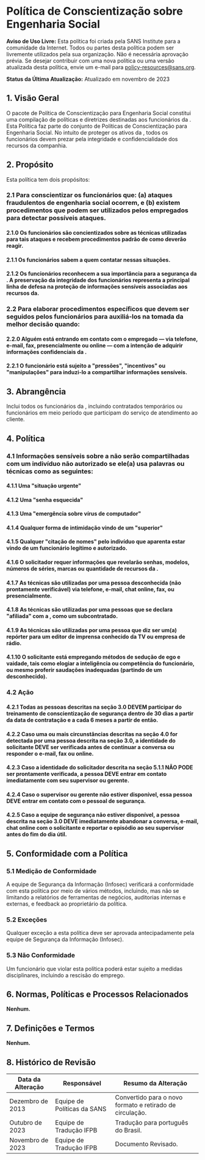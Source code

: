 # Política de Conscientização sobre Engenharia Social


**Aviso de Uso Livre:** Esta política foi criada pela SANS Institute para a comunidade da Internet. Todos ou partes desta política podem ser livremente utilizados pela sua organização. Não é necessária aprovação prévia. Se desejar contribuir com uma nova política ou uma versão atualizada desta política, envie um e-mail para policy-resources@sans.org.

**Status da Última Atualização:** Atualizado em novembro de 2023

## 1. Visão Geral

O pacote de Política de Conscientização para Engenharia Social constitui uma compilação de políticas e diretrizes destinadas aos funcionários da <Nome da Empresa>. Esta Política faz parte do conjunto de Políticas de Conscientização para Engenharia Social. No intuito de proteger os ativos da <Nome da Empresa>, todos os funcionários devem prezar pela integridade e confidencialidade dos recursos da companhia.  

## 2. Propósito

Esta política tem dois propósitos:

### 2.1 Para conscientizar os funcionários que: (a) ataques fraudulentos de engenharia social ocorrem, e (b) existem procedimentos que podem ser utilizados pelos empregados para detectar possíveis ataques. 

#### 2.1.0 Os funcionários são concientizados sobre as técnicas utilizadas para tais ataques e recebem procedimentos padrão de como deverão reagir.

#### 2.1.1 Os funcionários sabem a quem contatar nessas situações.

#### 2.1.2  Os funcionários reconhecem a sua importância para a segurança da <Nome da Empresa>. A preservação da integridade dos funcionários representa a principal linha de defesa na proteção de informações sensíveis associadas aos recursos da<Nome da Empresa>. 

### 2.2 Para elaborar procedimentos específicos que devem ser seguidos pelos funcionários para auxiliá-los na tomada da melhor decisão quando:  

#### 2.2.0 Alguém está entrando em contato com o empregado — via telefone, e-mail, fax, presencialmente ou online — com a intenção de adquirir informações confidenciais da <Nome da Empresa>.  

#### 2.2.1 O funcionário  está sujeito a "pressões", "incentivos" ou "manipulações" para induzi-lo a compartilhar informações sensíveis.

## 3. Abrangência

Inclui todos os funcionários da <Nome da Empresa>, incluindo contratados temporários ou funcionários em meio período que participam do serviço de atendimento ao cliente.

## 4. Política

### 4.1 Informações sensíveis sobre a <Nome da Empresa> não serão compartilhadas com um indivíduo não autorizado se ele(a) usa palavras ou técnicas como as seguintes:  

#### 4.1.1 Uma "situação urgente"   

#### 4.1.2 Uma "senha esquecida" 

#### 4.1.3 Uma "emergência sobre vírus de computador"  

#### 4.1.4 Qualquer forma de intimidação vindo de um "superior" 

#### 4.1.5 Qualquer "citação de nomes" pelo indivíduo que aparenta estar vindo de um funcionário legítimo e autorizado.  

#### 4.1.6 O solicitador requer informações que revelarão senhas, modelos, números de séries, marcas ou quantidade de recursos da <Nome da Empresa>.  

#### 4.1.7 As técnicas são utilizadas por uma pessoa desconhecida (não prontamente verificável) via telefone, e-mail, chat online, fax, ou presencialmente. 

#### 4.1.8 As técnicas são utilizadas por uma pessoas que se declara "afiliada" com a <Nome da Empresa>, como um subcontratado. 

#### 4.1.9 As técnicas são utilizadas por uma pessoa que diz ser um(a) repórter para um editor de imprensa conhecido da TV ou empresa de rádio. 

#### 4.1.10 O solicitante está empregando métodos de sedução de ego e vaidade, tais como elogiar a inteligência ou competência do funcionário, ou mesmo proferir saudações inadequadas (partindo de um desconhecido). 

### 4.2 Ação

#### 4.2.1 Todas as pessoas descritas na seção 3.0 DEVEM participar do treinamento de conscientização de segurança dentro de 30 dias a partir da data de contratação e a cada 6 meses a partir de então.

#### 4.2.2 Caso uma ou mais circunstâncias descritas na seção 4.0 for detectada por uma pessoa descrita na seção 3.0, a identidade do solicitante DEVE ser verificada antes de continuar a conversa ou responder o e-mail, fax ou online. 

#### 4.2.3 Caso a identidade do solicitador descrita na seção 5.1.1 NÃO PODE ser prontamente verificada, a pessoa DEVE entrar em contato imediatamente com seu supervisor ou gerente. 

#### 4.2.4 Caso o supervisor ou gerente não estiver disponível, essa pessoa DEVE entrar em contato com o pessoal de segurança.

#### 4.2.5 Caso a equipe de segurança não estiver disponível, a pessoa descrita na seção 3.0  DEVE imediatamente abandonar a conversa, e-mail, chat online com o solicitante e reportar o episódio ao seu supervisor antes do fim do dia útil. 

## 5. Conformidade com a Política

### 5.1 Medição de Conformidade
A equipe de Segurança da Informação (Infosec) verificará a conformidade com esta política por meio de vários métodos, incluindo, mas não se limitando a relatórios de ferramentas de negócios, auditorias internas e externas, e feedback ao proprietário da política.

### 5.2 Exceções
Qualquer exceção a esta política deve ser aprovada antecipadamente pela equipe de Segurança da Informação (Infosec).

### 5.3 Não Conformidade
Um funcionário que violar esta política poderá estar sujeito a medidas disciplinares, incluindo a rescisão do emprego.

## 6. Normas, Políticas e Processos Relacionados

**Nenhum.**

## 7. Definições e Termos
**Nenhum.**

## 8. Histórico de Revisão

| Data da Alteração | Responsável | Resumo da Alteração |
|-------------------|------------|-----------------------|
| Dezembro de 2013 | Equipe de Políticas da SANS | Convertido para o novo formato e retirado de circulação.
Outubro de 2023 | Equipe de Tradução IFPB | Tradução para português do Brasil.
Novembro de 2023 | Equipe de Tradução IFPB | Documento Revisado.

